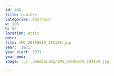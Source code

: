 ```yaml
---
id: 465
title: Lumiére
categories: Abstrait
w: 105
h: 94
location: attic
note:
file: IMG_20190519_193129.jpg
year: '1971'
year_start: 1971
year_end:
image: ../../media/img/IMG_20190519_193129.jpg

---
```

